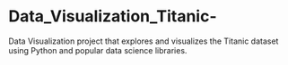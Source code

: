 # Data_Visualization_Titanic-
Data Visualization project that explores and visualizes the Titanic dataset using Python and popular data science libraries.
